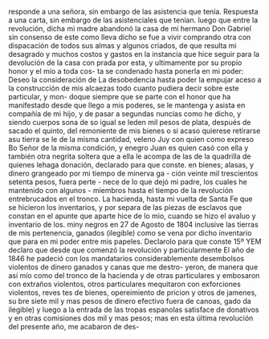 responde a una señora, sin embargo de las asistencia que tenía.
Respuesta a una carta, sin embargo de las asistenciales que tenían. luego que entre la revolución, dicha mi madre abandonó la casa de mi hermano Don Gabriel sin consenso de este como lleva dicho se fue a vivir comprando otra con dispacación de todos sus almas y
algunos criados, de que resulta mi desagrado y muchos costos y gastos en la instancia que hice seguir para la devolución de la casa con prada por esta, y ultimamente por su propio honor y el mío a toda cos- ta se condenado hasta ponerla en mi poder: Deseo la consideración de
La desobedencia hasta poder la empujar aceso a la construcción de mis alcaezas todo cuanto pudiera decir sobre este particular, y mon- doque siempre que se parte con el honor que ha manifestado desde que llego a mis poderes, se le mantenga y asista en compañía de mi
hijo, y de pasar a segundas nuncias como he dicho, y siendo cuerpos sona de so igual se leden mil pesos de plata, después de sacado el quinto, del remoniente de mis bienes o si acaso quierese retirarse asu tierra se le de la misma cantidad, veleno Juy con quien como expreso Bo
Señor de la misma condición, y enegro Juan es quien casó con ella y también otra negrita soltera que a ella le acompa de las de la quadrilla de quienes lehaga donación, declarado para que conste.
en bienes; alasas, y dinero grangeado por mi tiempo de minerva ga - ción veinte mil trescientos setenta pesos, fuera perte - nece de lo que dejó mi padre, los cuales he mantenido con algunos - miembros hasta el tiempo de la revolución entrebrucados en el tronco.
La hacienda, hasta mi vuelta de Santa Fe que se hicieron los inventarios, y por separa de las piezas de esclavos que constan en el apunte que aparte hice de lo mio, cuando se hizo el avaluo y inventario de los.
miny negros en 27 de Agosto de 1804 inclusive las tierras de mis pertenencia, ganados (ilegible) como se vena por dicho inventario que para en mi poder entre mis papeles. Declarolo para que conste 15º YEM declaro que desde que comenzó la revolución y particularmente
El año de 1846 he padeció con los mandatarios considerablemente desembolsos violentos de dinero ganados y canas que me destro- yeron, de manera que así mío como del tronco de la hacienda y de otras particulares y embosaron con extraños violentos,
otros particulares mequitaron con exforciones violentos, reves tes de bienes, opereimiento de pricion y otros de jamenes, su bre siete mil y mas pesos de dinero efectivo fuera de canoas, gado da ilegible) y luego a la entrada de las tropas espanolas satisface
de donativos y en otras comisiones dos mil y mas pesos; mas en
esta última revolución del presente año, me acabaron de des-